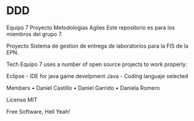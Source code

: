 # DDD


Equipo 7
Proyecto Metodologias Agiles Este repositorio es para los miembros del grupo 7.

Proyecto
Sistema de gestion de entrega de laboratorios para la FIS de la EPN.

Tech
Equipo 7 uses a number of open source projects to work properly:

Eclipse - IDE for java game develpment
Java - Coding languaje selected

Members
•	Daniel Castillo
•	Daniel Garrido
•	Daniela Romero 

License
MIT

Free Software, Hell Yeah!
